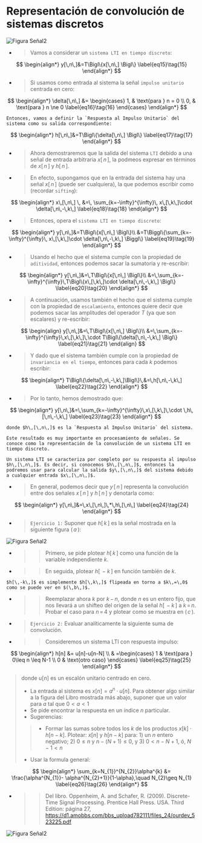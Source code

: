 # Representación de convolución de sistemas discretos

![Figura Señal2](delta.png)

+ > Vamos a considerar un `sistema LTI en tiempo discreto`:

$$
\begin{align*}
y[\,n\,]&=T\Bigl\{x[\,n\,] \Bigl\} 
\label{eq15}\tag{15}
\end{align*}
$$

+ > Si usamos como entrada al sistema la señal `impulso unitario` centrada en cero:

$$
\begin{align*}
\delta[\,n\,] &= \begin{cases}
1, & \text{para } n = 0 \\
0, & \text{para } n \ne 0
\label{eq16}\tag{16}
\end{cases}
\end{align*}
$$

```{note}
Entonces, vamos a definir la `Respuesta al Impulso Unitario` del sistema como su salida correspondiente:
```
$$
\begin{align*}
h[\,n\,]&=T\Bigl\{\delta[\,n\,] \Bigl\} 
\label{eq17}\tag{17}
\end{align*}
$$

+ > Ahora demostraremos que la salida del sistema `LTI` debido a una señal de entrada arbitraria $x[\,n\,],$ la podmeos expresar en términos de $x[\,n\,]$ y $h[\,n\,]$.

+ > En efecto, supongamos que en la entrada del sistema hay una señal $x[\,n\,]$ (puede ser cualquiera), la que podemos escribir como (recordar `sifting`):

$$
\begin{align*}
x\,[\,n\,] \, &=\, \sum_{k=-\infty}^{\infty}\, x\,[\,k\,]\cdot \delta[\,n\,-\,k\,]
\label{eq18}\tag{18}
\end{align*}
$$

+ > Entonces, opera el `sistema LTI en tiempo discreto`:

$$
\begin{align*}
y[\,n\,]&=T\Bigl\{x[\,n\,] \Bigl\}\\
        &=T\Biggl\{\sum_{k=-\infty}^{\infty}\, x\,[\,k\,]\cdot \delta[\,n\,-\,k\,] \Biggl\}
\label{eq19}\tag{19}
\end{align*}
$$

+ > Usando el hecho que el sistema cumple con la propiedad de `aditividad`, entonces podemos sacar la sumatoria y re-escribir:

$$
\begin{align*}
y[\,n\,]&=\,T\Bigl\{x[\,n\,] \Bigl\}\\
        &=\,\sum_{k=-\infty}^{\infty}\,T\Bigl\{x\,[\,k\,]\cdot \delta[\,n\,-\,k\,] \Bigl\}
\label{eq20}\tag{20}
\end{align*}
$$

+ > A continuación, usamos también el hecho que el sistema cumple con la propiedad de `escalamiento`, entonces quiere decir que podemos sacar las amplitudes del operador $T$ (ya que son escalares) y re-escribir:

$$
\begin{align}
y[\,n\,]&=\,T\Bigl\{x[\,n\,] \Bigl\}\\
        &=\,\sum_{k=-\infty}^{\infty}\,x\,[\,k\,]\,\cdot T\Bigl\{\delta[\,n\,-\,k\,] \Bigl\}
\label{eq21}\tag{21}
\end{align}
$$

+ > Y dado que el sistema también cumple con la propiedad de `invariancia en el tiempo`, entonces para cada $k$ podemos escribir:

$$
\begin{align*}
T\Bigl\{\delta[\,n\,-\,k\,]\Bigl\}\,&=\,h[\,n\,-\,k\,]
\label{eq22}\tag{22}
\end{align*}
$$

+ > Por lo tanto, hemos demostrado que:

$$
\begin{align*}
y[\,n\,]&=\,\sum_{k=-\infty}^{\infty}\,x\,[\,k\,]\,\cdot \,h\,[\,n\,-\,k\,] 
\label{eq23}\tag{23}
\end{align*}
$$

```{note}
donde $h\,[\,n\,]$ es la `Respuesta al Impulso Unitario` del sistema.
```

```{note}
Este resultado es muy importante en procesamiento de señales. Se conoce como la representación de la convolución de un sistema LTI en tiempo discreto.
```

```{note}
Un sistema LTI se caracteriza por completo por su respuesta al impulso $h\,[\,n\,]$. Es decir, si conocemos $h\,[\,n\,]$, entonces la podremos usar para calcular la salida $y\,[\,n\,]$ del sistema debido a cualquier entrada $x\,[\,n\,]$.
```

+ > En general, podemos decir que $y\,[\,n\,]$ representa la convolución entre dos señales $x\,[\,n\,]$ y $h\,[\,n\,]$ y denotarla como:

$$
\begin{align*}
y[\,n\,]&=\,x\,[\,n\,]\,*\,h\,[\,n\,] 
\label{eq24}\tag{24}
\end{align*}
$$

+ > `Ejercicio 1:` Suponer que $h[\,k\,]$ es la señal mostrada en la siguiente figura $(\,a\,)$:

![Figura Señal2](ejer.png)

+ >> Primero, se pide plotear $h[\,k\,]$ como una función de la variable independiente $k$.
+ >> En seguida, plotear $h[\,-k\,]$ en función también de $k$.

```{note}
$h[\,-k\,]$ es simplemente $h[\,k\,]$ flipeada en torno a $k\,=\,0$ como se puede ver en $(\,b\,)$.
```

+ >> Reemplazar ahora $k$ por $k\,-\,n$, donde $n$ es un entero fijo, que nos llevará a un shifteo del origen de la señal $h[\,-k\,]$ a $k\,=\,n$. Probar el caso para $n\,=\,4$ y plotear como se muestra en $(\,c\,)$. 

+ > `Ejercicio 2:` Evaluar analíticamente la siguiente suma de convolución.
+ >> Consideremos un sistema LTI con respuesta impulso:

$$
\begin{align*}
h[n] &= u[n]-u[n-N] \\
& =\begin{cases}
1 & \text{para } 0\leq n \leq N-1 \\
0 & \text{otro caso}
\end{cases} 
\label{eq25}\tag{25}
\end{align*}
$$
> donde $u[n]$ es un escalón unitario centrado en cero.
> + La entrada al sistema es $x[n]=a^{n}\cdot u[n]$. Para obtener algo similar a la figura del Libro mostrada más abajo, suponer que un valor para $a$ tal que $0<a<1$
> + Se pide encontrar la respuesta en un índice $n$ particular.
> + Sugerencias: 
>> + Formar las sumas sobre todos los $k$ de los productos $x[k] \cdot h[n-k]$. Plotear: $x[n]$ y $h[n-k]$ para: 1) un $n$ entero negativo; 2) $0\leq n$ y $n-(N+1)\leq 0$, y 3) $0<n-N+1$, ó, $N-1<n$
> + Usar la formula general:

$$
\begin{align*}
\sum_{k=N_{1}}^{N_{2}}\alpha^{k} &= \frac{\alpha^{N_{1}}- \alpha^{N_{2}+1}}{1-\alpha},\quad N_{2}\geq N_{1}
\label{eq26}\tag{26}
\end{align*}
$$

+ >> Del libro. Oppenheim, A. and Schafer, R. (2009). Discrete-Time Signal Processing. Prentice Hall Press. USA. Third Edition: página 27, https://d1.amobbs.com/bbs_upload782111/files_24/ourdev_523225.pdf

![Figura Señal2](LibroOppenheimSchafer.png)



<!---
+ > Una `señal` se puede pensar como si fuera una función matemática que lleva o que contiene información acerca del estado o comportamiento de de un cierto `sistema` físico {cite}`oppenheim99`.

+ > Aunque existen muchas maneras diferentes de `visualizar` una señal y la información que lleva, lo significativo es que dicha información, está contenida en ciertos tipos de `patrones` que pueden varíar {cite}`Morales`.

![Figura Señal2](Gabriel.png)

## Cómo se representa una señal?

+ > Las `señales` se representan matemáticamente como funciones de una o más variables independientes.

+ > En el caso de un sonido, la señal se representa como una función de una `sola variable`, que es el `tiempo`. Mientras que, en una imagen digital, estas se representan como una `función de dos variables`, $x(m,n)$, como se observa en la siguiente figura, donde $(m,n)$ representan las coordenadas espaciales y $x$ representa la intensidad (brillo) en ese pixel. 

![Figura Image](image.png)

+ > Es común, en el caso de sonido,  referirse a la variable independiente de la representación matemática de una señal como el `tiempo`. 

+ > En la representación matemática de una señal acústica, la variable independiente, puede ser `continua` o `discreta`.

+ > Las señales de tiempo continuo se refieren como `señales análogas`.

+ > Las señales de tiempo discreto se definen en `tiempos discretos` y en consecuencia la variable independiente toma valores discretos.

+ > Las `señales en tiempo discreto` se representan como secuencias de números.

+ > Una secuencia es simplemente una función cuyo dominio es el conjunto de los números enteros $\mathbb{Z}$.

+ > Formalmente, una secuencia de números $x$, en la que el `$n$-ésimo` número en la secuencia se denota como $x\,[\,n\,]$, donde $n$ es un entero, se escribe como:

$$
\begin{align*}
x&=\{x\,[\,n\,]\},\quad \quad -\infty < n < \infty 
\label{eq1}\tag{1}
\end{align*}
$$

```{note}
En la secuencia (o función), se usó $[\,]$ para encerrar a la variable independiente.
```

```{note}
En funciones de tiempo continuo, se usa $(\,)$ para encerrar a la variable independiente continua.
```
+ > A partir de un muestreo (`sampling`) de una señal continua $x_{c}(t)$, el valor numérico del $n$-ésimo número en la secuencia, es igual al valor de la señal continua $x_{c}(t)$ en el tiempo $nT_{s}$. Es decir,

$$
\begin{align*}
x\,[\,n\,]&=x_{c}\,(\,n\,T_{s}\,),\quad \quad -\infty < n < \infty 
\label{eq2}\tag{2}
\end{align*}
$$


```{note}
Representación gráfica de una señal en tiempo discreto
```

![Figura sampling](sampling.png)

## Secuencias fundamentales

+ > `Secuencia impulso unitario`: Esta señal se denota como $\delta[n]$ y se define como:

$$
\begin{align*}
\text{centrada en cero:}\quad \delta[n] &= \begin{cases}
1, & \text{para } n = 0 \\
0, & \text{otro caso}
\label{eq3}\tag{3}
\end{cases}
\end{align*}
$$

$$
\begin{align*}
{\it{Shifteada}:}\quad  \delta[n-k] &= \begin{cases}
1, & n = k \\
0, & n \neq k
\end{cases}
\label{eq4}\tag{4}
\end{align*}
$$

+ > Una propiedad muy importante de la secuencia $\delta[n]$, es que cualquier señal se podría  representar como una suma escalada de impulsos desplazados (*shifteados*):

$$
\begin{align*}
x\,[\,n\,] \, &=\, \sum_{k=-\infty}^{\infty}\, x\,[\,k\,]\cdot \delta[\,n\,-\,k\,]
\label{eq5}\tag{5}
\end{align*}
$$

+ > `Secuencia escalón unitario`:

$$
\begin{align*}
u[n] &= \begin{cases}
1, & \text{para } n \ge 0 \\
0, & n < 0
\label{eq6}\tag{6}
\end{cases}
\end{align*}
$$

+ > La secuencia $u[n]$ está relacionada a la secuencia impulso $\delta[n]$:

$$
\begin{align*}
u\,[\,n\,] \, &=\, \delta\,[\,n\,] + \delta\,[\,n-1\,]+ \delta\,[\,n-2\,]+\ldots 
\label{eq7a}\tag{7a}
\end{align*}
$$

+ > O bien,

$$
\begin{align*}
u\,[\,n\,]\, &=\, \sum_{k=0}^{\infty} \delta\,[\,n-k\,]
\label{eq7b}\tag{7b}
\end{align*}
$$

> + Además, la secuencia impulso unitario, se puede expresar como:

$$
\begin{align*}
\delta\,[\,n\,] \, &=\, u\,[\,n\,] - u\,[\,n-1\,]
\label{eq8}\tag{8}
\end{align*}
$$

# Sistemas

+ > Un `sistema` es un proceso que transforma una señal en otra señal.

+ > Al igual que en el caso de las señales, los `sistemas de tiempo continuo` son aquellos sistemas para los que la entrada y la salida son señales de tiempo continuo.

+ > Y los `sistemas de tiempo discreto` son aquellos sistemas para los que la entrada y la salida son señales de tiempo discreto.

+ > Se representa un sistema de manera gráfica en la forma de relaciones de `Entrada` y `Respuesta`.

![Figura Sistema](sistema.png)

```{note}
Por conveniencia, la señal de entrada se suele etiquetar como $x\,[\,n\,]$ mientras que la señal de salida, se etiqueta como $y\,[\,n\,]$.
```

## Propiedades de los sistemas

+ > `Aditividad:` Esto significa que cuando al sistema se le da la suma de diferentes señales de entrada, el resultado es la suma de las salidas de cada entrada por separado:

<img src="add.png" alt= “” width="1200" height="200">

+ > `Escalamiento:` Quiere decir que cuando uno multiplica por un escalar $c$ una señal de entrada a un sistema, la salida también se multiplica por el mismo escalar:

<img src="scaling.png" alt= “” width="400" height="100">

+ > `Sistema Lineal y Principio de Superposición:` Se refiere a que si las respuestas de un sistema son $y_1[n]$ e $y_2[n]$, cuando $x_1[n]$ y $x_2[n]$ son las entradas respectivas, entonces el sistema es `lineal` si y sólo si se cumplen las propiedades de aditividad y escalamiento, tal como se observa en las Ecs. (9) y (10):

$$
\begin{align*}
T\{x_1\,[\,n\,] + x_2\,[\,n\,]\} \, &=\, T\{x_1\,[\,n\,]\} \, + \, T\{x_2\,[\,n\,]\}
\label{eq9}\tag{9}
\end{align*}
$$

$$
\begin{align*}
T\{c\,\cdot x\,[\,n\,]\} \, &=\, c\,\cdot T\{x\,[\,n\,]\}
\label{eq10}\tag{10}
\end{align*}
$$

+ > Estas dos propiedades se pueden combinar en el `Principio de Superposición:`

$$
\begin{align*}
T\{c_1\,\cdot x_1\,[\,n\,] + c_2\,\cdot x_2\,[\,n\,]\} \, &=\, c_1\,\cdot T\{x_1\,[\,n\,]\} + c_2\,\cdot T\{x_2\,[\,n\,]\}
\label{eq11}\tag{11}
\end{align*}
$$

donde $c_1$ y $c_2$ son escalares arbitrarios.

+ > Este Principio de Superposición se puede generalizar a muchas entradas. Específicamente, si

$$
\begin{align*}
x\,[\,n\,]\, &=\, \sum_{k}^{} c_k \, x_k\,[\,n\,]
\label{eq12}\tag{12}
\end{align*}
$$

entonces:

$$
\begin{align*}
y\,[\,n\,]\, &=\, \sum_{k}^{} c_k \, y_k\,[\,n\,]
\label{eq13}\tag{13}
\end{align*}
$$

+ > `Invariancia en el tiempo:` Esta propiedad se refiere a que un sistema es `invariante en el tiempo` si cumple con que un cambio de tiempo arbitrario en la señal de entrada dada, va a producir el mismo cambio de tiempo en la salida. Si $y\,[\,n\,] \,=\, T\{x\,[\,n\,]\}$, entonces $y\,[\,n\,-\,n_0\,] \,=\, T\{x\,[\,n\,-\,n_0\,]\}$, donde $n_0$ es un corrimiento arbitrario de tiempo.

## Sistemas Lineales e Invariantes en el Tiempo

+ > Representan una clase de sistemas muy importantes en procesamiento de señales. Se dice que un sistema que posee las dos propiedades: `linealidad` e `invariancia en el tiempo`, es un sistema lineal e invariante en el tiempo. También se les identifica como o `sistemas LTI`.

+ > Los `sistemas LTI` siempre se consideran con respecto a la `respuesta de impulso unitario`. Esto quiere decir que cuando la entrada es la señal de impulso unitario, entonces la salida es la respuesta de impulso.

![Figura Sistema](h.png)

+ > En la figura, la entrada al sistema es una señal de impulso, $x\,[\,n\,] = \delta\,[\,n\,]$, y la salida es la respuesta del sistema al impulso:

$$
\begin{align*}
y\,[\,n\,]\, &=\, h\,[\,n\,]= T\{\delta\,[\,n\,]\}
\label{eq14}\tag{14}
\end{align*}
$$
-->




<!---
## Learn more

This is just a simple starter to get you started.
You can learn a lot more at [jupyterbook.org](https://jupyterbook.org).
-->

